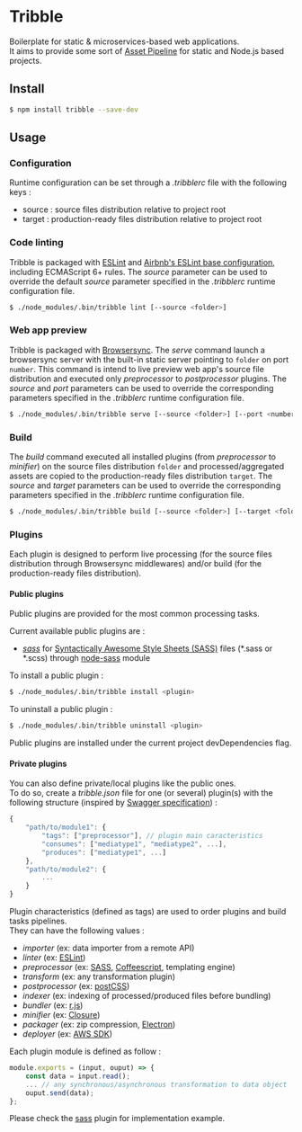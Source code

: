 # Tribble

Boilerplate for static & microservices-based web applications.  
It aims to provide some sort of [Asset Pipeline](http://guides.rubyonrails.org/asset_pipeline.html) for static and Node.js based projects. 

## Install

```bash
$ npm install tribble --save-dev
```

## Usage

### Configuration

Runtime configuration can be set through a _.tribblerc_ file with the following keys :
- source : source files distribution relative to project root
- target : production-ready files distribution relative to project root

### Code linting

Tribble is packaged with [ESLint](https://github.com/eslint/eslint) and [Airbnb's ESLint base configuration](https://github.com/airbnb/javascript), including ECMAScript 6+ rules. 
The _source_ parameter can be used to override the default _source_ parameter specified in the _.tribblerc_ runtime configuration file.

```bash
$ ./node_modules/.bin/tribble lint [--source <folder>]
```

### Web app preview

Tribble is packaged with [Browsersync](https://www.browsersync.io).
The _serve_ command launch a browsersync server with the built-in static server pointing to `folder` on port `number`.
This command is intend to live preview web app's source file distribution and executed only _preprocessor_ to _postprocessor_ plugins.
The _source_ and _port_ parameters can be used to override the corresponding parameters specified in the _.tribblerc_ runtime configuration file.

```bash
$ ./node_modules/.bin/tribble serve [--source <folder>] [--port <number>]
```
### Build

The _build_ command executed all installed plugins (from _preprocessor_ to _minifier_) on the source files distribution `folder` and processed/aggregated assets are copied to the production-ready files distribution `target`.
The _source_ and _target_ parameters can be used to override the corresponding parameters specified in the _.tribblerc_ runtime configuration file.

```bash
$ ./node_modules/.bin/tribble build [--source <folder>] [--target <folder>]
```

### Plugins

Each plugin is designed to perform live processing (for the source files distribution through Browsersync middlewares) and/or build (for the production-ready files distribution).

#### Public plugins

Public plugins are provided for the most common processing tasks.

Current available public plugins are :
- _[sass](https://github.com/slvnfchr/tribble-sass)_ for [Syntactically Awesome Style Sheets (SASS)](http://sass-lang.com/) files (*.sass or *.scss) through [node-sass](https://github.com/sass/node-sass) module

To install a public plugin : 

```bash
$ ./node_modules/.bin/tribble install <plugin>
```
To uninstall a public plugin : 

```bash
$ ./node_modules/.bin/tribble uninstall <plugin>
```

Public plugins are installed under the current project devDependencies flag.

#### Private plugins

You can also define private/local plugins like the public ones.  
To do so, create a _tribble.json_ file for one (or several) plugin(s) with the following structure (inspired by [Swagger specification](http://swagger.io/specification/#operationObject)) :

```javascript
{
	"path/to/module1": {
		"tags": ["preprocessor"], // plugin main caracteristics
		"consumes": ["mediatype1", "mediatype2", ...],
		"produces": ["mediatype1", ...]
	},
	"path/to/module2": {
		...
	}
}
```

Plugin characteristics (defined as tags) are used to order plugins and build tasks pipelines.  
They can have the following values :
- _importer_ (ex: data importer from a remote API)
- _linter_ (ex: [ESLint](http://eslint.org))
- _preprocessor_ (ex: [SASS](http://sass-lang.com/), [Coffeescript](http://coffeescript.org/), templating engine)
- _transform_ (ex: any transformation plugin)
- _postprocessor_ (ex: [postCSS](http://postcss.org/))
- _indexer_ (ex: indexing of processed/produced files before bundling)
- _bundler_ (ex: [r.js](http://requirejs.org/docs/optimization.html))
- _minifier_ (ex: [Closure](https://github.com/google/closure-compiler-js))
- _packager_ (ex: zip compression, [Electron](http://electron.atom.io/))
- _deployer_ (ex: [AWS SDK](https://aws.amazon.com/sdk-for-node-js/))

Each plugin module is defined as follow :

```javascript
module.exports = (input, ouput) => {
	const data = input.read();
	... // any synchronous/asynchronous transformation to data object
	ouput.send(data);
};

```
Please check the [sass](https://github.com/slvnfchr/tribble-sass) plugin for implementation example.


